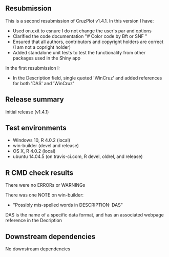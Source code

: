## Resubmission
This is a second resubmission of CruzPlot v1.4.1. In this version I have:
* Used on.exit to esnure I do not change the user's par and options
* Clarified the code documentation "# Color code by Bft or SNF "
* Ensured that all authors, contributors and copyright holders are correct (I am not a copright holder)
* Added standalone unit tests to test the functionality from other packages used in the Shiny app

In the first resubmission I: 
* In the Description field, single quoted 'WinCruz' and added references for both 'DAS' and 'WinCruz'

## Release summary
Initial release (v1.4.1)

## Test environments
* Windows 10, R 4.0.2 (local)
* win-builder (devel and release)
* OS X, R 4.0.2 (local)
* ubuntu 14.04.5 (on travis-ci.com, R devel, oldrel, and release)

## R CMD check results
There were no ERRORs or WARNINGs

There was one NOTE on win-builder: 

* "Possibly mis-spelled words in DESCRIPTION: DAS"

DAS is the name of a specific data format, and has an associated webpage reference in the Decription

## Downstream dependencies
No downstream dependencies
